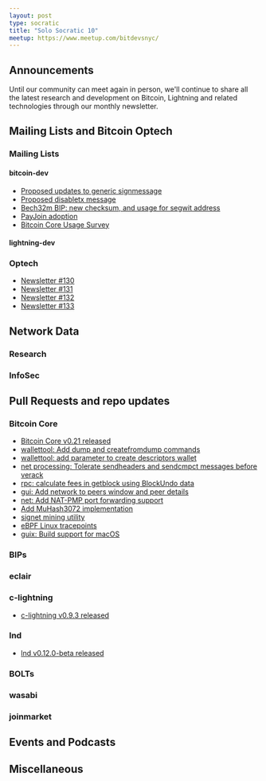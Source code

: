 ```yaml
---
layout: post
type: socratic
title: "Solo Socratic 10"
meetup: https://www.meetup.com/bitdevsnyc/
---
```


## Announcements

Until our community can meet again in person, we'll continue to share all the
latest research and development on Bitcoin, Lightning and related technologies
through our monthly newsletter.

## Mailing Lists and Bitcoin Optech

### Mailing Lists

#### bitcoin-dev

- [Proposed updates to generic signmessage](https://lists.linuxfoundation.org/pipermail/bitcoin-dev/2020-December/018313.html)
- [Proposed disabletx message](https://lists.linuxfoundation.org/pipermail/bitcoin-dev/2021-January/018340.html)
- [Bech32m BIP: new checksum, and usage for segwit address](https://lists.linuxfoundation.org/pipermail/bitcoin-dev/2021-January/018338.html)
- [PayJoin adoption](https://lists.linuxfoundation.org/pipermail/bitcoin-dev/2021-January/018356.html)
- [Bitcoin Core Usage Survey](https://survey.alchemer.com/s3/6081474/8acd79087feb)

#### lightning-dev


### Optech

- [Newsletter #130](https://bitcoinops.org/en/newsletters/2021/01/06/)
- [Newsletter #131](https://bitcoinops.org/en/newsletters/2021/01/13/)
- [Newsletter #132](https://bitcoinops.org/en/newsletters/2021/01/20/)
- [Newsletter #133](https://bitcoinops.org/en/newsletters/2021/01/27/)

## Network Data


### Research


### InfoSec


## Pull Requests and repo updates

### Bitcoin Core

- [Bitcoin Core v0.21 released](https://bitcoincore.org/en/2021/01/14/release-0.21.0/)
- [wallettool: Add dump and createfromdump commands](https://github.com/bitcoin/bitcoin/pull/19137)
- [wallettool: add parameter to create descriptors wallet](https://github.com/bitcoin/bitcoin/pull/20365)
- [net processing: Tolerate sendheaders and sendcmpct messages before verack](https://github.com/bitcoin/bitcoin/pull/20599)
- [rpc: calculate fees in getblock using BlockUndo data](https://github.com/bitcoin/bitcoin/pull/18772)
- [gui: Add network to peers window and peer details](https://github.com/bitcoin/bitcoin/pull/162)
- [net: Add NAT-PMP port forwarding support](https://github.com/bitcoin/bitcoin/pull/18077)
- [Add MuHash3072 implementation](https://github.com/bitcoin/bitcoin/pull/19055)
- [signet mining utility](https://github.com/bitcoin/bitcoin/pull/19937)
- [eBPF Linux tracepoints](https://github.com/bitcoin/bitcoin/pull/19866)
- [guix: Build support for macOS](https://github.com/bitcoin/bitcoin/pull/17920)

### BIPs


### eclair


### c-lightning

- [c-lightning v0.9.3 released](https://github.com/ElementsProject/lightning/releases/tag/v0.9.3)

### lnd

- [lnd v0.12.0-beta released](https://github.com/lightningnetwork/lnd/releases/tag/v0.12.0-beta)

### BOLTs


### wasabi


### joinmarket


## Events and Podcasts


## Miscellaneous

